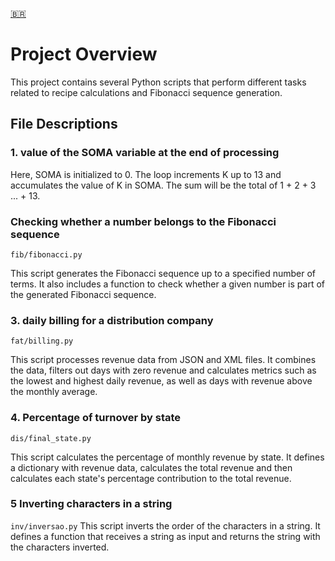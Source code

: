 [🇧🇷](https://github.com/iFallenHunt/target-sis/blob/main/README-PTBR.md)

# Project Overview

This project contains several Python scripts that perform different tasks related to recipe calculations and Fibonacci sequence generation.

## File Descriptions

### 1. value of the SOMA variable at the end of processing

Here, SOMA is initialized to 0. The loop increments K up to 13 and accumulates the value of K in SOMA. The sum will be the total of 1 + 2 + 3 ... + 13.

### Checking whether a number belongs to the Fibonacci sequence

`fib/fibonacci.py`

This script generates the Fibonacci sequence up to a specified number of terms. It also includes a function to check whether a given number is part of the generated Fibonacci sequence.

### 3. daily billing for a distribution company

`fat/billing.py`

This script processes revenue data from JSON and XML files. It combines the data, filters out days with zero revenue and calculates metrics such as the lowest and highest daily revenue, as well as days with revenue above the monthly average.

### 4. Percentage of turnover by state

`dis/final_state.py`

This script calculates the percentage of monthly revenue by state. It defines a dictionary with revenue data, calculates the total revenue and then calculates each state's percentage contribution to the total revenue.

### 5 Inverting characters in a string

`inv/inversao.py`
This script inverts the order of the characters in a string. It defines a function that receives a string as input and returns the string with the characters inverted.
